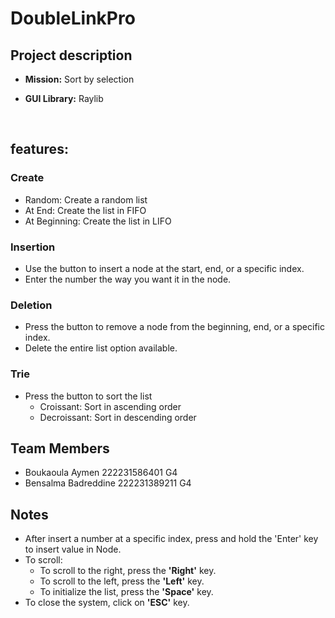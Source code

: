 # DoubleLinkPro

## Project description

- **Mission:** Sort by selection
- **GUI Library:** Raylib
  
  <br>
 ## features:
### Create

- Random: Create a random list
- At End: Create the list in FIFO
- At Beginning: Create the list in LIFO

### Insertion

- Use the button to insert a node at the start, end, or a specific index.
- Enter the number the way you want it in the node.

### Deletion

- Press the button to remove a node from the beginning, end, or a specific index.
- Delete the entire list option available.

### Trie

- Press the button to sort the list
  - Croissant: Sort in ascending order
  - Decroissant: Sort in descending order

## Team Members

- Boukaoula Aymen 222231586401 G4
- Bensalma Badreddine 222231389211 G4

## Notes

- After insert a number at a specific index, press and hold the 'Enter' key to insert value in Node.
- To scroll:
  - To scroll to the right, press the **'Right'** key.
  - To scroll to the left, press the **'Left'** key.
  - To initialize the list, press the **'Space'** key.
- To close the system, click on **'ESC'** key.
